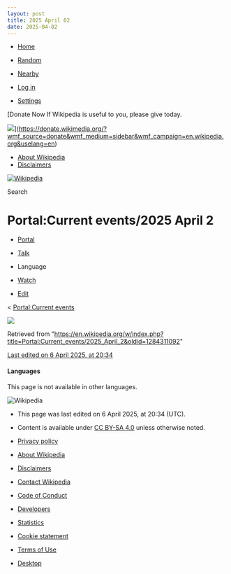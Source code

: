 ```yaml
---
layout: post
title: 2025 April 02
date: 2025-04-02
---
```


* [Home](https://en.wikipedia.org/wiki/Main_Page)
* [Random](https://en.wikipedia.org/wiki/Special%3ARandom)
* [Nearby](https://en.wikipedia.org/wiki/Special%3ANearby)

* [Log in](/w/index.php?title=Special:UserLogin&returnto=Portal%3ACurrent+events%2F2025+April+2)

* [Settings](/w/index.php?title=Special:MobileOptions&returnto=Portal%3ACurrent+events%2F2025+April+2)

[Donate Now
If Wikipedia is useful to you, please give today.

![](https://en.wikipedia.org/static/images/donate/donate.gif)](https://donate.wikimedia.org/?wmf_source=donate&wmf_medium=sidebar&wmf_campaign=en.wikipedia.org&uselang=en)

* [About Wikipedia](https://en.wikipedia.org/wiki/Wikipedia%3AAbout)
* [Disclaimers](https://en.wikipedia.org/wiki/Wikipedia%3AGeneral_disclaimer)

[![Wikipedia](/static/images/mobile/copyright/wikipedia-wordmark-en.svg)](https://en.wikipedia.org/wiki/Main_Page)

Search

# Portal:Current events/2025 April 2

* [Portal](https://en.wikipedia.org/wiki/Portal%3ACurrent_events/2025_April_2)
* [Talk](/w/index.php?title=Portal_talk:Current_events/2025_April_2&action=edit&redlink=1)

* Language
* [Watch](/w/index.php?title=Special:UserLogin&returnto=Portal%3ACurrent+events%2F2025+April+2)
* [Edit](/w/index.php?title=Portal:Current_events/2025_April_2&action=edit)

< [Portal:Current events](https://en.wikipedia.org/wiki/Portal%3ACurrent_events "Portal:Current events")

![](https://auth.wikimedia.org/loginwiki/wiki/Special:CentralAutoLogin/start?useformat=mobile&type=1x1&usesul3=1)

Retrieved from "<https://en.wikipedia.org/w/index.php?title=Portal:Current_events/2025_April_2&oldid=1284311092>"

[Last edited on 6 April 2025, at 20:34](/w/index.php?title=Portal:Current_events/2025_April_2&action=history)

#### Languages

This page is not available in other languages.

![Wikipedia](/static/images/mobile/copyright/wikipedia-wordmark-en.svg)

* This page was last edited on 6 April 2025, at 20:34 (UTC).
* Content is available under [CC BY-SA 4.0](https://creativecommons.org/licenses/by-sa/4.0/deed.en) unless otherwise noted.

* [Privacy policy](https://foundation.wikimedia.org/wiki/Special%3AMyLanguage/Policy%3APrivacy_policy)
* [About Wikipedia](https://en.wikipedia.org/wiki/Wikipedia%3AAbout)
* [Disclaimers](https://en.wikipedia.org/wiki/Wikipedia%3AGeneral_disclaimer)
* [Contact Wikipedia](//en.wikipedia.org/wiki/Wikipedia%3AContact_us)
* [Code of Conduct](https://foundation.wikimedia.org/wiki/Special%3AMyLanguage/Policy%3AUniversal_Code_of_Conduct)
* [Developers](https://developer.wikimedia.org)
* [Statistics](https://stats.wikimedia.org/#/en.wikipedia.org)
* [Cookie statement](https://foundation.wikimedia.org/wiki/Special%3AMyLanguage/Policy%3ACookie_statement)
* [Terms of Use](https://foundation.m.wikimedia.org/wiki/Special%3AMyLanguage/Policy%3ATerms_of_Use)
* [Desktop](//en.wikipedia.org/w/index.php?title=Portal:Current_events/2025_April_2&mobileaction=toggle_view_desktop)
